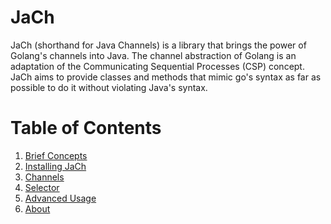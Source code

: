 # JaCh

JaCh (shorthand for Java Channels) is a library that brings the power of Golang's channels into
Java. The channel abstraction of Golang is an adaptation of the Communicating Sequential Processes
(CSP) concept. JaCh aims to provide classes and methods that mimic go's syntax as far as possible 
to do it without violating Java's syntax.

# Table of Contents

1. [Brief Concepts](/concepts)
2. [Installing JaCh](/installing)
3. [Channels](/channels/)
4. [Selector](/selector/)
5. [Advanced Usage](/advanced/)
6. [About](/about/)
 
